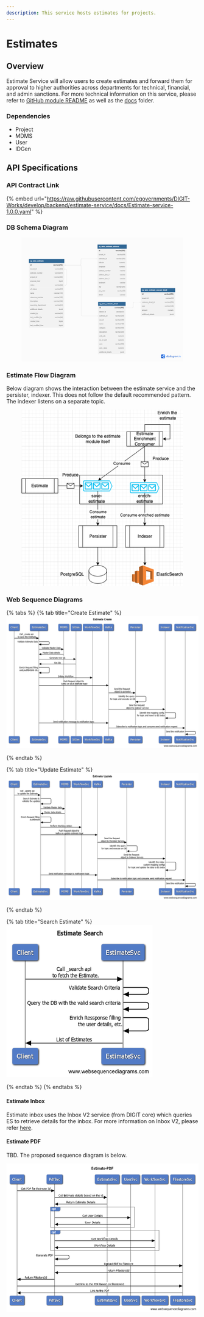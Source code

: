 ```yaml
---
description: This service hosts estimates for projects.
---
```


# Estimates

## Overview

Estimate Service will allow users to create estimates and forward them for approval to higher authorities across departments for technical, financial, and admin sanctions. For more technical information on this service, please refer to [GitHub module README](https://github.com/egovernments/DIGIT-Works/tree/develop/backend/estimate-service) as well as the [docs](https://github.com/egovernments/DIGIT-Works/tree/develop/backend/estimate-service/docs) folder.

### Dependencies

* Project
* MDMS
* User
* IDGen

## API Specifications

### API Contract Link

{% embed url="https://raw.githubusercontent.com/egovernments/DIGIT-Works/develop/backend/estimate-service/docs/Estimate-service-1.0.0.yaml" %}

### DB Schema Diagram

<figure><img src="https://github.com/egovernments/DIGIT-Works/blob/develop/backend/estimate-service/docs/diagrams/DB_Schema_Estimat-%20Service.png?raw=true" alt=""><figcaption></figcaption></figure>

### Estimate Flow Diagram

Below diagram shows the interaction between the estimate service and the persister, indexer. This does not follow the default recommended pattern. The indexer listens on a separate topic.&#x20;

<figure><img src="https://github.com/egovernments/DIGIT-Works/blob/develop/backend/estimate-service/docs/diagrams/EstimateFlowDiagram.png?raw=true" alt=""><figcaption></figcaption></figure>

### Web Sequence Diagrams

{% tabs %}
{% tab title="Create Estimate" %}
![](<../../../../../.gitbook/assets/Estimate Create.png>)


{% endtab %}

{% tab title="Update Estimate" %}
![](<../../../../../.gitbook/assets/Estimate Update.png>)


{% endtab %}

{% tab title="Search Estimate" %}
![](<../../../../../.gitbook/assets/Estimate Search.png>)


{% endtab %}
{% endtabs %}

#### Estimate Inbox

Estimate inbox uses the Inbox V2 service (from DIGIT core) which queries ES to retrieve details for the inbox. For more information on Inbox V2, please refer [here](https://digit-discuss.atlassian.net/wiki/spaces/DD/pages/2289271031/Event+based+inbox).&#x20;

#### Estimate PDF

TBD. The proposed sequence diagram is below.

![](../../../../../.gitbook/assets/Estimate-PDF.png)



